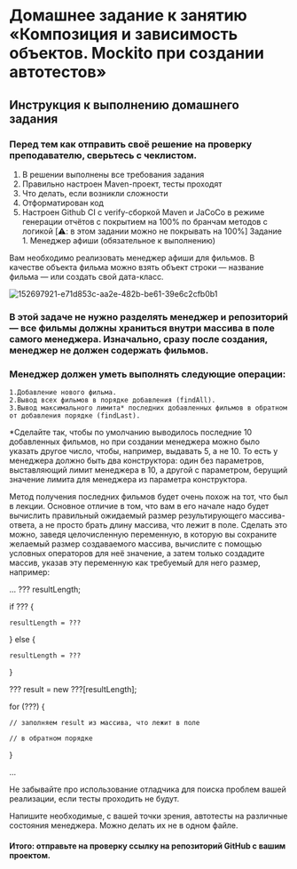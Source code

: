 # Домашнее задание к занятию «Композиция и зависимость объектов. Mockito при создании автотестов»
## Инструкция к выполнению домашнего задания

### Перед тем как отправить своё решение на проверку преподавателю, сверьтесь с чеклистом.
1. В решении выполнены все требования задания
2. Правильно настроен Maven-проект, тесты проходят
3. Что делать, если возникли сложности
4. Отформатирован код
5. Настроен Github CI с verify-сборкой Maven и JaCoCo в режиме генерации отчётов с покрытием на 100% по бранчам методов с логикой [⚠️: в этом задании можно не покрывать на 100%]
Задание 1. Менеджер афиши (обязательное к выполнению)

Вам необходимо реализовать менеджер афиши для фильмов. В качестве объекта фильма можно взять объект строки — название фильма — или создать свой дата-класс.

![152697921-e71d853c-aa2e-482b-be61-39e6c2cfb0b1](https://user-images.githubusercontent.com/119620433/221418270-3f09613c-12ef-44cd-9766-efe1b7f1a905.png)


### В этой задаче не нужно разделять менеджер и репозиторий — все фильмы должны храниться внутри массива в поле самого менеджера. Изначально, сразу после создания, менеджер не должен содержать фильмов.

### Менеджер должен уметь выполнять следующие операции:

    1.Добавление нового фильма.
    2.Вывод всех фильмов в порядке добавления (findAll).
    3.Вывод максимального лимита* последних добавленных фильмов в обратном от добавления порядке (findLast).

*Сделайте так, чтобы по умолчанию выводилось последние 10 добавленных фильмов, но при создании менеджера можно было указать другое число, чтобы, например, выдавать 5, а не 10. То есть у менеджера должно быть два конструктора: один без параметров, выставляющий лимит менеджера в 10, а другой с параметром, берущий значение лимита для менеджера из параметра конструктора.

Метод получения последних фильмов будет очень похож на тот, что был в лекции. Основное отличие в том, что вам в его начале надо будет вычислить правильный ожидаемый размер результирующего массива-ответа, а не просто брать длину массива, что лежит в поле. Сделать это можно, заведя целочисленную переменную, в которую вы сохраните желаемый размер создаваемого массива, вычислите с помощью условных операторов для неё значение, а затем только создадите массив, указав эту переменную как требуемый для него размер, например:

...
  ??? resultLength;
  
  if ??? {
  
    resultLength = ???
    
  } else {
  
    resultLength = ???
  }
  
  ??? result = new ???[resultLength];
  
  for (???) {
  
    // заполняем result из массива, что лежит в поле
    
    // в обратном порядке
    
  }
  
...


Не забывайте про использование отладчика для поиска проблем вашей реализации, если тесты проходить не будут.

Напишите необходимые, с вашей точки зрения, автотесты на различные состояния менеджера. Можно делать их не в одном файле.

#### Итого: отправьте на проверку ссылку на репозиторий GitHub с вашим проектом.

